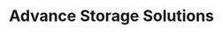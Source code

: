 ---
title: "Advance Storage Solutions"
url: /glendale/advance-storage-solutions/
shop: storage rental
---